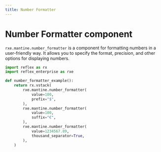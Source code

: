 ```yaml
---
title: Number Formatter
---
```


# Number Formatter component
`rxe.mantine.number_formatter` is a component for formatting numbers in a user-friendly way. It allows you to specify the format, precision, and other options for displaying numbers.

```python demo exec toggle
import reflex as rx
import reflex_enterprise as rxe

def number_formatter_example():
    return rx.vstack(
        rxe.mantine.number_formatter(
            value=100,
            prefix="$",
        ),
        rxe.mantine.number_formatter(
            value=100,
            suffix="€",
        ),
        rxe.mantine.number_formatter(
            value=1234567.89,
            thousand_separator=True,
        ),
    )
```